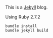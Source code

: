 This is a [Jekyll](https://jekyllrb.com/) blog. 

Using Ruby 2.7.2

```
bundle install 
bundle jekyll build
```
